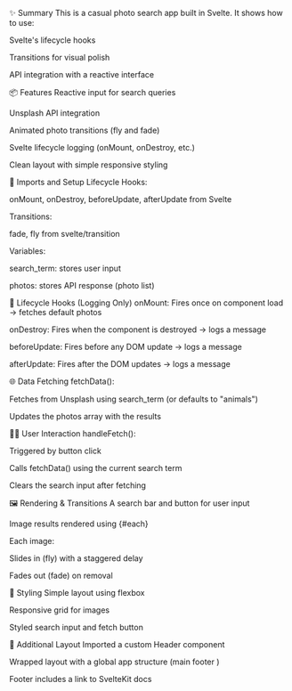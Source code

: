 ✨ Summary
This is a casual photo search app built in Svelte. It shows how to use:

Svelte's lifecycle hooks

Transitions for visual polish

API integration with a reactive interface


📦 Features
Reactive input for search queries

Unsplash API integration

Animated photo transitions (fly and fade)

Svelte lifecycle logging (onMount, onDestroy, etc.)

Clean layout with simple responsive styling

🔧 Imports and Setup
Lifecycle Hooks:

onMount, onDestroy, beforeUpdate, afterUpdate from Svelte

Transitions:

fade, fly from svelte/transition

Variables:

search_term: stores user input

photos: stores API response (photo list)

🔄 Lifecycle Hooks (Logging Only)
onMount: Fires once on component load → fetches default photos

onDestroy: Fires when the component is destroyed → logs a message

beforeUpdate: Fires before any DOM update → logs a message

afterUpdate: Fires after the DOM updates → logs a message

🌐 Data Fetching
fetchData():

Fetches from Unsplash using search_term (or defaults to "animals")

Updates the photos array with the results

🧑‍💻 User Interaction
handleFetch():

Triggered by button click

Calls fetchData() using the current search term

Clears the search input after fetching

🖼️ Rendering & Transitions
A search bar and button for user input

Image results rendered using {#each}

Each image:

Slides in (fly) with a staggered delay

Fades out (fade) on removal

🎨 Styling
Simple layout using flexbox

Responsive grid for images

Styled search input and fetch button

🧱 Additional Layout
Imported a custom Header component

Wrapped layout with a global app structure (main footer )

Footer includes a link to SvelteKit docs